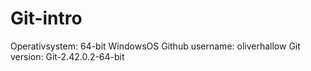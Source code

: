 # Git-intro
Operativsystem: 64-bit WindowsOS
Github username: oliverhallow
Git version: Git-2.42.0.2-64-bit
